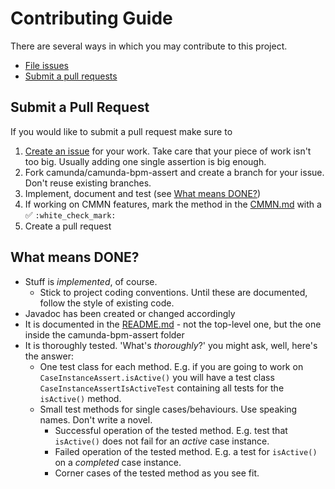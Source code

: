 # Contributing Guide

There are several ways in which you may contribute to this project.

* [File issues](link-to-issue-tracker)
* [Submit a pull requests](#submit-a-pull-request)

## Submit a Pull Request

If you would like to submit a pull request make sure to 

1. [Create an issue](link-to-issue-tracker) for your work. Take care that your piece of work isn't too big. Usually adding one single assertion is big enough. 
1. Fork camunda/camunda-bpm-assert and create a branch for your issue. Don't reuse existing branches. 
1. Implement, document and test (see [What means DONE?](#what-means-done-))
1. If working on CMMN features, mark the method in the [CMMN.md](./CMMN.md) with a :white_check_mark: `:white_check_mark:`
1. Create a pull request

## What means DONE?

* Stuff is _implemented_, of course.
    - Stick to project coding conventions. Until these are documented, follow the style of existing code.
* Javadoc has been created or changed accordingly
* It is documented in the [README.md](./README.md) - not the top-level one, but the one inside the camunda-bpm-assert folder
* It is thoroughly tested. 
    'What's _thoroughly_?' you might ask, well, here's the answer:
    - One test class for each method. E.g. if you are going to work on `CaseInstanceAssert.isActive()` you will have a test class `CaseInstanceAssertIsActiveTest` containing all tests for the `isActive()` method.
    - Small test methods for single cases/behaviours. Use speaking names. Don't write a novel.
        * Successful operation of the tested method. E.g. test that `isActive()` does not fail for an _active_ case instance.  
        * Failed operation of the tested method. E.g. a test for `isActive()` on a _completed_ case instance.
        * Corner cases of the tested method as you see fit.